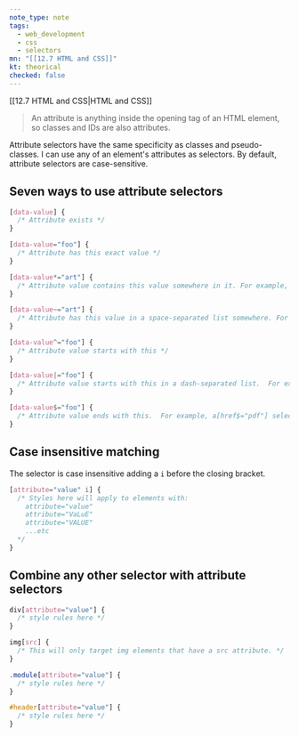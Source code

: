 ```yaml
---
note_type: note
tags:
  - web_development
  - css
  - selectors
mn: "[[12.7 HTML and CSS]]"
kt: theorical
checked: false
---
```

[[12.7 HTML and CSS|HTML and CSS]]

>An attribute is anything inside the opening tag of an HTML element, so classes and IDs are also attributes. 

Attribute selectors have the same specificity as classes and pseudo-classes. I can use any of an element's attributes as selectors. By default, attribute selectors are case-sensitive. 

## Seven ways to use attribute selectors
```css
[data-value] {
  /* Attribute exists */
}

[data-value="foo"] {
  /* Attribute has this exact value */
}

[data-value*="art"] {
  /* Attribute value contains this value somewhere in it. For example, img[alt*="art"] will select images with the alt text “abstract art” and “athlete starting a new sport”, because the value “art” is in the word “starting”. */
}

[data-value~="art"] {
  /* Attribute has this value in a space-separated list somewhere. For example, img[alt~="art"] will select images with the alt text “abstract art” and “art show”, but not “athlete starting a new sport” (which the “contains” selector would select). */
}

[data-value^="foo"] {
  /* Attribute value starts with this */
}

[data-value|="foo"] {
  /* Attribute value starts with this in a dash-separated list.  For example, li[data-years|="1900"] will select list items with a data-years value of “1900-2000”, but not the list item with a data-years value of “1800-1900” */
}

[data-value$="foo"] {
  /* Attribute value ends with this.  For example, a[href$="pdf"] selects every link that ends with .pdf. */
}
```

## Case insensitive matching
The selector is case insensitive adding a `i` before the closing bracket.

```css
[attribute="value" i] {
  /* Styles here will apply to elements with:
    attribute="value"
    attribute="VaLuE"
    attribute="VALUE"
    ...etc
  */
}
```

## Combine any other selector with attribute selectors
```css
div[attribute="value"] {
  /* style rules here */
}

img[src] {
  /* This will only target img elements that have a src attribute. */
}

.module[attribute="value"] {
  /* style rules here */
}

#header[attribute="value"] {
  /* style rules here */
}
```

